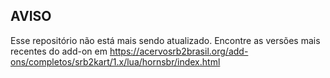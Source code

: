 ## AVISO
Esse repositório não está mais sendo atualizado. Encontre as versões mais recentes do add-on em https://acervosrb2brasil.org/add-ons/completos/srb2kart/1.x/lua/hornsbr/index.html
